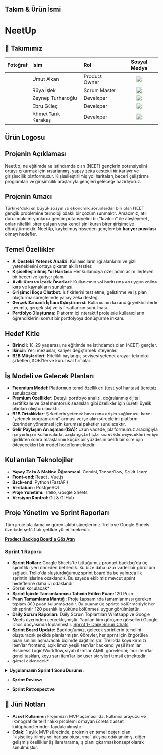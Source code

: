 
## Takım & Ürün İsmi
<h1>NeetUp</h1>

## 👥 Takımımız

| Fotoğraf | İsim | Rol | Sosyal Medya |
| :---: | :--- | :--- | :---: |
| | Umut Alkan | Product Owner | [<img src="https://cdn.jsdelivr.net/gh/simple-icons/simple-icons/icons/linkedin.svg" alt="LinkedIn" width="20"/>](https://www.linkedin.com/in/umutalkan42) |
| | Rüya İşlek | Scrum Master | [<img src="https://cdn.jsdelivr.net/gh/simple-icons/simple-icons/icons/linkedin.svg" alt="LinkedIn" width="20"/>](https://www.linkedin.com/in/ruyaislek) |
| | Zeynep Turhanoğlu | Developer | [<img src="https://cdn.jsdelivr.net/gh/simple-icons/simple-icons/icons/linkedin.svg" alt="LinkedIn" width="20"/>](https://www.linkedin.com/in/zeynepturhanoglu/) |
| | Ebru Güleç | Developer | [<img src="https://cdn.jsdelivr.net/gh/simple-icons/simple-icons/icons/linkedin.svg" alt="LinkedIn" width="20"/>](https://www.linkedin.com/in/ebrugulec/) |
| | Ahmet Tarık Karakaş | Developer | [<img src="https://cdn.jsdelivr.net/gh/simple-icons/simple-icons/icons/linkedin.svg" alt="LinkedIn" width="20"/>](http://www.linkedin.com/in/ahmettarikkarakas) |

## Ürün Logosu

## Projenin Açıklaması
NeetUp, ne eğitimde ne istihdamda olan (NEET) gençlerin potansiyelini ortaya çıkarmak için tasarlanmış, yapay zeka destekli bir kariyer ve girişimcilik platformudur. Kişiselleştirilmiş yol haritaları, beceri geliştirme programları ve girişimcilik araçlarıyla gençleri geleceğe hazırlıyoruz.

##  Projenin Amacı

Türkiye'deki en büyük sosyal ve ekonomik sorunlardan biri olan NEET gençlik problemine teknoloji odaklı bir çözüm sunmaktır. Amacımız, atıl durumdaki milyonlarca gencin potansiyelini bir "kıvılcım" ile ateşleyerek, onları nitelikli birer çalışan veya kendi işini kuran birer girişimciye dönüştürmektir. NeetUp, kaybolmuş hisseden gençlere bir **kariyer pusulası** olmayı hedefler.

##  Temel Özellikler

- **AI Destekli Yetenek Analizi:** Kullanıcıların ilgi alanlarını ve gizli yeteneklerini ortaya çıkaran akıllı testler.
- **Kişiselleştirilmiş Yol Haritası:** Her kullanıcıya özel, adım adım ilerleyen bir beceri ve kariyer planı.
- **Akıllı Kurs ve İçerik Önerileri:** Kullanıcının yol haritasına en uygun online kurs ve kaynakların sunulması.
- **Girişimci Koçu Chatbot:** İş fikirlerini test etme, geliştirme ve iş planı oluşturma süreçlerinde yapay zeka desteği.
- **Gerçek Zamanlı İş İlanı Eşleştirmesi:** Kullanıcının kazandığı yetkinliklerle uyumlu, gerçek staj ve iş fırsatlarının sunulması.
- **Portfolyo Oluşturma:** Platform içi interaktif projelerle kullanıcıların öğrendiklerini somut bir portfolyoya dönüştürme imkanı.

##  Hedef Kitle

- **Birincil:** 18-29 yaş arası, ne eğitimde ne istihdamda olan (NEET) gençler.
- **İkincil:** Yeni mezunlar, kariyer değiştirmek isteyenler.
- **B2B Müşterileri:** Nitelikli başlangıç seviyesi yetenek arayan teknoloji şirketleri, KOBİ'ler ve kurumsal firmalar.

##  İş Modeli ve Gelecek Planları

- **Freemium Model:** Platformun temel özellikleri (test, yol haritası) ücretsiz sunulacaktır.
- **Premium Özellikler:** Detaylı portfolyo analizi, doğrulanmış dijital sertifikalar ve özel mentorluk seansları gibi özellikler için ücretli üyelik planları oluşturulacaktır.
- **B2B Ortaklıklar:** Şirketlerin yetenek havuzuna erişim sağlaması, kendi "yetenek programlarını" açması ve işe alım süreçlerini platform üzerinden yönetmesi için kurumsal paketler sunulacaktır.
- **Gelir Paylaşım Anlaşması (ISA):** Uzun vadede, platformumuz aracılığıyla işe yerleşen kullanıcılarla, başlangıçta hiçbir ücret ödemeyecekleri ve işe girdikten sonra maaşlarının küçük bir yüzdesini belirli bir süre için ödeyecekleri bir model hedeflenmektedir.

##  Kullanılan Teknolojiler

- **Yapay Zeka & Makine Öğrenmesi:** Gemini, TensorFlow, Scikit-learn
- **Front-end:** React / Vue.js
- **Back-end:** Python (FastAPI)
- **Veritabanı:** PostgreSQL
- **Proje Yönetimi:** Trello, Google Sheets
- **Versiyon Kontrol:** Git & GitHub


##  Proje Yönetimi ve Sprint Raporları

Tüm proje planlama ve görev takibi süreçlerimiz Trello ve Google Sheets üzerinde şeffaf bir şekilde yönetilmektedir.

[**Product Backlog Board'a Göz Atın**](https://docs.google.com/spreadsheets/d/1ynAhO7LanHIHpbSdVnmgKz6QWdaCWMFgfougikQC6Q0/edit?usp=sharing)


### Sprint 1 Raporu

- **Sprint Notları:** Google Sheets'te tuttuğumuz product backlog'da üç sprintlik işleri önceden belirledik. Bu bize daha uzun vadeli bir görünüm sağladı. Trello'da oluşturduğumuz sprint board'da ise yalnızca ilk sprintin işlerine odaklandık. Bu sayede ekibimiz mevcut sprint hedeflerine daha iyi odaklandı.
- Görsel konulacak*
- **Sprint İçinde Tamamlanması Tahmin Edilen Puan:** 120 Puan
- **Puan Tamamlama Mantığı:** Proje kapsamında tamamlanması gereken toplam 360 puan bulunmaktadır. Bu puanın üç sprinte bölünmesiyle her bir sprintin 120 puanlık iş yüküne bölünmesi uygun görülmüştür.
- **Daily Scrum Raporları:** Daily Scrum Toplantıları Whatsapp ve Google Meets üzerinden gerçekleşmiştir. Yapılan tüm görüşme görselleri Google Docs dosyasında toplanmıştır. [Sprint 1- Daily Scrum Chats](https://docs.google.com/document/d/1ceD93420mWSQ7z6oyGNA4c5Odzx6i33OlA1Xxl0Bft4/edit?usp=sharing)
- **Sprint Board Update:** Backlog’umuz, gelecek sprintlerin temelini oluşturacak şekilde planlanmıştır. Görevler, her sprint için öngörülen puan sınırını aşmayacak biçimde dağıtılmıştır. Trello’da koyu kırmızı item’lar frontend, açık limon yeşili item’lar backend, yeşil item’lar Business Logic/Workflow, siyah item’lar AI/ML görevlerini; mor item’lar genel taskları, koyu sarı item’lar ise user storyleri temsil etmektedir.
- görsel eklenecek*
<details>
  <summary><b>Uygulamanın Sprint 1 Sonu Durumu:</b> </summary>
görsel eklenecek*
</details>

- **Sprint Review:**

- **Sprint Retrospective**


## 📝 Jüri Notları

- **Asset Kullanımı:** Projemizin MVP aşamasında, kullanıcı arayüzü ve ikonografide telif hakkı problemi olmayan ücretsiz asset kütüphanelerinden faydalanılmıştır.
- **Odak:** 1 aylık MVP sürecinde, projenin en temel değeri olan "kişiselleştirilmiş yol haritası oluşturma" akışına odaklanılmış, diğer gelişmiş özellikler (iş ilanı tarama, iş planı çıkarma) konsept olarak sunulmuştur.
